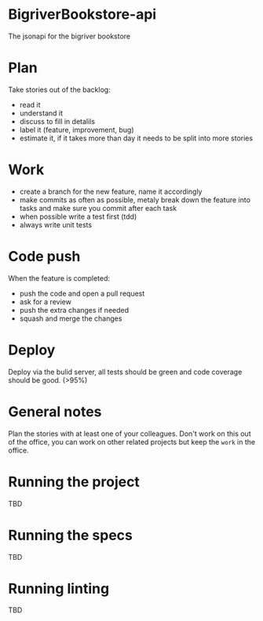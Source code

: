 # BigriverBookstore-api

The jsonapi for the bigriver bookstore

# Plan

Take stories out of the backlog:
- read it
- understand it
- discuss to fill in detalils
- label it (feature, improvement, bug)
- estimate it, if it takes more than  day it needs to be split into more stories

# Work

- create a branch for the new feature, name it accordingly 
- make commits as often as possible, metaly break down the feature into tasks and make sure you commit after each task
- when possible write a test first (tdd)
- always write unit tests

# Code push

When the feature is completed:
- push the code and open a pull request
- ask for a review
- push the extra changes if needed
- squash and merge the changes


# Deploy

Deploy via the bulid server, all tests should be green and code coverage should be good. (>95%)

# General notes

Plan the stories with at least one of your colleagues.
Don't work on this out of the office, you can work on other related projects but keep the `work` in the office.

# Running the project

TBD

# Running the specs

TBD
 
# Running linting

TBD

